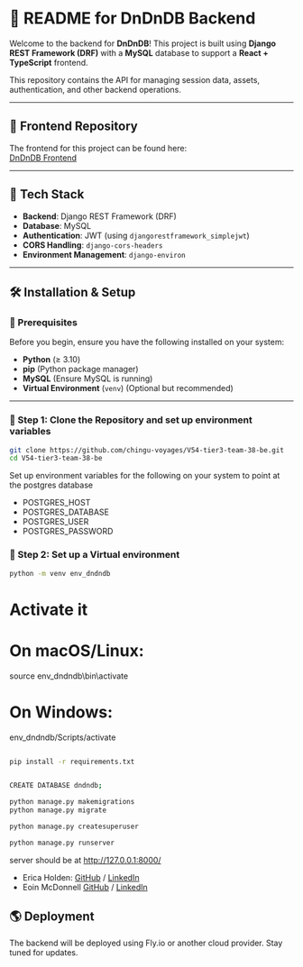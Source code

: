 # 📜 README for DnDnDB Backend

Welcome to the backend for **DnDnDB**! This project is built using **Django REST Framework (DRF)** with a **MySQL** database to support a **React + TypeScript** frontend.

This repository contains the API for managing session data, assets, authentication, and other backend operations.

---

## 📌 Frontend Repository

The frontend for this project can be found here:  
[DnDnDB Frontend](https://github.com/chingu-voyages/V54-tier3-team-38-fe)

---

## 🚀 Tech Stack

- **Backend**: Django REST Framework (DRF)
- **Database**: MySQL
- **Authentication**: JWT (using `djangorestframework_simplejwt`)
- **CORS Handling**: `django-cors-headers`
- **Environment Management**: `django-environ`

---

## 🛠️ Installation & Setup

### 🔹 Prerequisites

Before you begin, ensure you have the following installed on your system:

- **Python** (≥ 3.10)
- **pip** (Python package manager)
- **MySQL** (Ensure MySQL is running)
- **Virtual Environment** (`venv`) (Optional but recommended)

---

### 🔹 Step 1: Clone the Repository and set up environment variables


```bash
git clone https://github.com/chingu-voyages/V54-tier3-team-38-be.git
cd V54-tier3-team-38-be

```

Set up environment variables for the following on your system to point at the postgres database
* POSTGRES_HOST
* POSTGRES_DATABASE
* POSTGRES_USER
* POSTGRES_PASSWORD

### 🔹 Step 2: Set up a Virtual environment

```bash
python -m venv env_dndndb


```


# Activate it
# On macOS/Linux:
source env_dndndb\bin\activate
# On Windows:
env_dndndb/Scripts/activate


```bash

pip install -r requirements.txt


CREATE DATABASE dndndb;

python manage.py makemigrations
python manage.py migrate

python manage.py createsuperuser

python manage.py runserver

```

server should be at 
http://127.0.0.1:8000/

- Erica Holden: [GitHub](https://github.com/ericadev) / [LinkedIn](https://linkedin.com/in/ericadev)
- Eoin McDonnell [GitHub](https://github.com/oldmcdonnell) / [LinkedIn](https://linkedin.com/in/mcdonnell.eoin)

## 🌎 Deployment
The backend will be deployed using Fly.io or another cloud provider. Stay tuned for updates.

